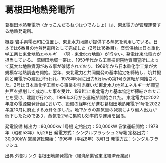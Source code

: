 # 葛根田地熱発電所

葛根田地熱発電所（かっこんだちねつはつでんしょ）は、東北電力が管理運営する地熱発電所。

概要
岩手県雫石町に位置し、東北水力地熱が提供する蒸気を利用している。日本では6番目の地熱発電所として完成した（2号は16番目）。蒸気供給は日本重化学工業と東北地熱エネルギー（現・東北水力地熱）が行ない、発電は東北電力が担当している。
葛根田地域一帯は、1950年代から工業技術院地質調査所によって莫大な地熱資源がある事が確認されており、1969年から日本重化学工業が大規模な地熱調査を開始。翌年、東北電力と共同開発の基本協定を締結し、坑井掘削と発電所の建設が行われ、1978年5月に出力5万kwの第1号の運転が開始された。2号は日本重化学工業から事業を引き継いだ東北水力地熱エネルギーが調査井戸を掘削して成功した事を受け、1991年に東北電力と基本協定が締結されたことを受け、建設が行われ、1996年3月から運転が開始された。
東北電力は2022年度の電源開発計画において、設備の経年化が進む葛根田地熱発電所1号を2022年度10月に廃止する方針を示した。地下からの蒸気量の減衰により最大出力が低下したためであり、蒸気を2号に集約し効率的な運用を図る。

発電設備
総出力：80,000kw
1号機
定格出力：50,000kW
営業運転開始：1978年（昭和53年）5月26日
発電方式：シングルフラッシュ
2号機
定格出力：30,000kW
営業運転開始：1996年（平成8年）3月1日
発電方式：シングルフラッシュ

出典
外部リンク
葛根田地熱発電所（経済産業省東北経済産業局）